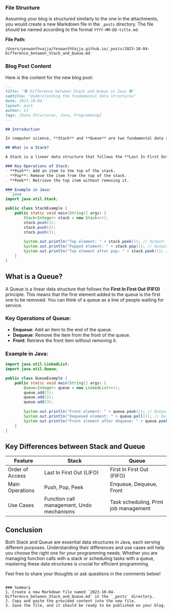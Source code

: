 ### File Structure
Assuming your blog is structured similarly to the one in the attachments, you would create a new Markdown file in the `_posts` directory. The file should be named according to the format `YYYY-MM-DD-title.md`.

**File Path:**
```
/Users/yeswanthvajja/YeswanthVajja.github.io/_posts/2023-10-04-Difference_between_Stack_and_Queue.md
```

### Blog Post Content
Here is the content for the new blog post:

```markdown
---
title: "📚 Difference between Stack and Queue in Java 📚"
subtitle: "Understanding the fundamental data structures"
date: 2023-10-04
layout: post
author: VJ
tags: [Data Structures, Java, Programming]
---

## Introduction

In computer science, **Stack** and **Queue** are two fundamental data structures that are used to store and manage data. They have different characteristics and are used in various scenarios. In this post, we will explore the differences between Stack and Queue in Java.

## What is a Stack?

A Stack is a linear data structure that follows the **Last In First Out (LIFO)** principle. This means that the last element added to the stack is the first one to be removed. You can think of a stack as a collection of items stacked on top of each other, like a stack of plates.

### Key Operations of Stack:
- **Push**: Add an item to the top of the stack.
- **Pop**: Remove the item from the top of the stack.
- **Peek**: Retrieve the top item without removing it.

### Example in Java:
```java
import java.util.Stack;

public class StackExample {
    public static void main(String[] args) {
        Stack<Integer> stack = new Stack<>();
        stack.push(1);
        stack.push(2);
        stack.push(3);
        
        System.out.println("Top element: " + stack.peek()); // Output: 3
        System.out.println("Popped element: " + stack.pop()); // Output: 3
        System.out.println("Top element after pop: " + stack.peek()); // Output: 2
    }
}
```

## What is a Queue?

A Queue is a linear data structure that follows the **First In First Out (FIFO)** principle. This means that the first element added to the queue is the first one to be removed. You can think of a queue as a line of people waiting for service.

### Key Operations of Queue:
- **Enqueue**: Add an item to the end of the queue.
- **Dequeue**: Remove the item from the front of the queue.
- **Front**: Retrieve the front item without removing it.

### Example in Java:
```java
import java.util.LinkedList;
import java.util.Queue;

public class QueueExample {
    public static void main(String[] args) {
        Queue<Integer> queue = new LinkedList<>();
        queue.add(1);
        queue.add(2);
        queue.add(3);
        
        System.out.println("Front element: " + queue.peek()); // Output: 1
        System.out.println("Dequeued element: " + queue.poll()); // Output: 1
        System.out.println("Front element after dequeue: " + queue.peek()); // Output: 2
    }
}
```

## Key Differences between Stack and Queue

| Feature          | Stack                       | Queue                       |
|------------------|-----------------------------|-----------------------------|
| Order of Access   | Last In First Out (LIFO)   | First In First Out (FIFO)   |
| Main Operations   | Push, Pop, Peek            | Enqueue, Dequeue, Front     |
| Use Cases         | Function call management, Undo mechanisms | Task scheduling, Print job management |

## Conclusion

Both Stack and Queue are essential data structures in Java, each serving different purposes. Understanding their differences and use cases will help you choose the right one for your programming needs. Whether you are managing function calls with a stack or scheduling tasks with a queue, mastering these data structures is crucial for efficient programming.

Feel free to share your thoughts or ask questions in the comments below!

```

### Summary
1. Create a new Markdown file named `2023-10-04-Difference_between_Stack_and_Queue.md` in the `_posts` directory.
2. Copy and paste the provided content into the new file.
3. Save the file, and it should be ready to be published on your blog.
